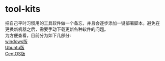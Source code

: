 # tool-kits
把自己平时习惯用的工具软件做一个备忘，并且会逐步添加一键部署脚本。避免在更换新机器之后，需要手动下载更新各种软件的问题。  
为方便查看，目前分为如下几部分:  
[windows版](windows)  
[Ubuntu版](ubuntu)  
[CentOS版](centos)  
